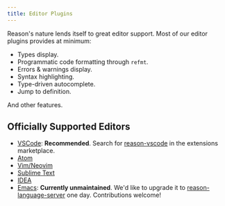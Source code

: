 ```yaml
---
title: Editor Plugins
---
```


Reason's nature lends itself to great editor support. Most of our editor plugins provides at minimum:

- Types display.
- Programmatic code formatting through `refmt`.
- Errors & warnings display.
- Syntax highlighting.
- Type-driven autocomplete.
- Jump to definition.

And other features.

## Officially Supported Editors

- [VSCode](https://github.com/jaredly/reason-language-server): **Recommended**. Search for [reason-vscode](https://marketplace.visualstudio.com/items?itemName=jaredly.reason-vscode) in the extensions marketplace.
- [Atom](https://github.com/reasonml-editor/atom-ide-reason)
- [Vim/Neovim](https://github.com/reasonml-editor/vim-reason-plus)
- [Sublime Text](https://github.com/reasonml-editor/sublime-reason)
- [IDEA](https://github.com/reasonml-editor/reasonml-idea-plugin)
- [Emacs](https://github.com/reasonml-editor/reason-mode): **Currently unmaintained**. We'd like to upgrade it to [reason-language-server](https://github.com/jaredly/reason-language-server) one day. Contributions welcome!
